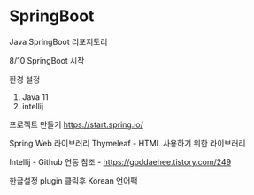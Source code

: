 # SpringBoot
Java SpringBoot 리포지토리


8/10
SpringBoot 시작

환경 설정
1. Java 11
2. intellij

프로젝트 만들기
https://start.spring.io/


Spring Web 라이브러리
Thymeleaf - HTML 사용하기 위한 라이브러리

Intellij - Github 연동
참조 - https://goddaehee.tistory.com/249

한글설정
plugin 클릭후 Korean 언어팩 


